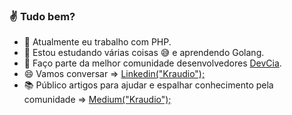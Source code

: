 ### :v: Tudo bem? 

- 🔭 Atualmente eu trabalho com PHP.
- 🌱 Estou estudando várias coisas :sweat_smile: e aprendendo Golang.
- 👯 Faço parte da melhor comunidade desenvolvedores [DevCia](https://github.com/DevCia).
- :smile: Vamos conversar => [Linkedin("Kraudio");](https://www.linkedin.com/in/claudio-silva-junior-12aba9158/)
- :books: Público artigos para ajudar e espalhar conhecimento pela comunidade => [Medium("Kraudio");](https://medium.com/@claudio.199644)

